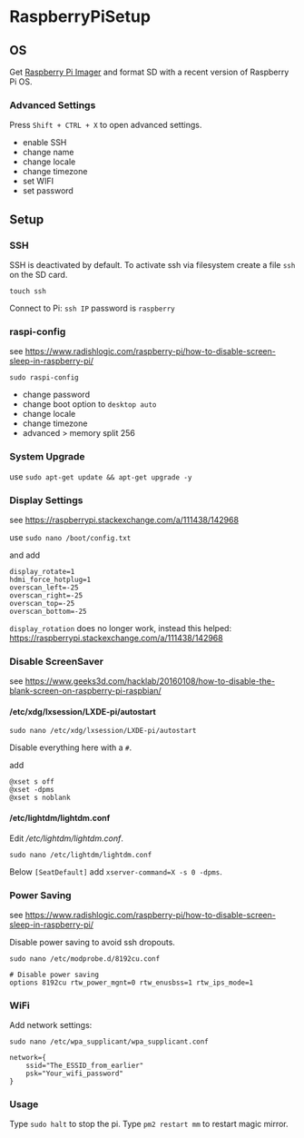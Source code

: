 # RaspberryPiSetup

## OS

Get [Raspberry Pi Imager](https://www.raspberrypi.com/software/) and format SD with a recent version of Raspberry Pi OS.

### Advanced Settings

Press `Shift + CTRL + X` to open advanced settings.

- enable SSH
- change name
- change locale
- change timezone
- set WIFI
- set password

## Setup

### SSH

SSH is deactivated by default. To activate ssh via filesystem create a file `ssh` on the SD card.

`touch ssh`

Connect to Pi: `ssh IP` password is `raspberry`

### raspi-config

see https://www.radishlogic.com/raspberry-pi/how-to-disable-screen-sleep-in-raspberry-pi/

`sudo raspi-config`

- change password
- change boot option to `desktop auto`
- change locale
- change timezone
- advanced > memory split 256

### System Upgrade

use `sudo apt-get update && apt-get upgrade -y`

### Display Settings

see https://raspberrypi.stackexchange.com/a/111438/142968

use `sudo nano /boot/config.txt` 

and add 
```
display_rotate=1
hdmi_force_hotplug=1
overscan_left=-25
overscan_right=-25
overscan_top=-25
overscan_bottom=-25
```

`display_rotation` does no longer work, instead this helped: https://raspberrypi.stackexchange.com/a/111438/142968

### Disable ScreenSaver

see https://www.geeks3d.com/hacklab/20160108/how-to-disable-the-blank-screen-on-raspberry-pi-raspbian/
 
#### /etc/xdg/lxsession/LXDE-pi/autostart

`sudo nano /etc/xdg/lxsession/LXDE-pi/autostart`

Disable everything here with a `#`.

add
```
@xset s off
@xset -dpms
@xset s noblank
```

#### /etc/lightdm/lightdm.conf

Edit _/etc/lightdm/lightdm.conf_.

`sudo nano /etc/lightdm/lightdm.conf`

Below `[SeatDefault]` add `xserver-command=X -s 0 -dpms`.

### Power Saving

see https://www.radishlogic.com/raspberry-pi/how-to-disable-screen-sleep-in-raspberry-pi/

Disable power saving to avoid ssh dropouts.

`sudo nano /etc/modprobe.d/8192cu.conf`

```
# Disable power saving 
options 8192cu rtw_power_mgnt=0 rtw_enusbss=1 rtw_ips_mode=1
```

### WiFi

Add network settings: 

`sudo nano /etc/wpa_supplicant/wpa_supplicant.conf`

```shell
network={
    ssid="The_ESSID_from_earlier"
    psk="Your_wifi_password"
}
```

### Usage

Type `sudo halt` to stop the pi.
Type `pm2 restart mm` to restart magic mirror.
